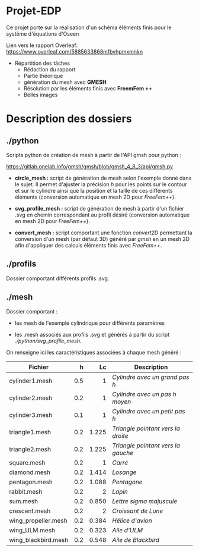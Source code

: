 # Projet-EDP
Ce projet porte sur la réalisation d'un schéma éléments finis pour le système d'équations d'Oseen

Lien vers le rapport Overleaf:
https://www.overleaf.com/5885633868mfbvhpmxmnkn

- Répartition des tâches
    - Rédaction du rapport
    - Partie théorique
    - génération du mesh avec **GMESH**
    - Résolution par les éléments finis avec **FreemFem ++**
    - Belles images

# Description des dossiers

## ./python
Scripts python de création de mesh à partir de l'API gmsh pour python :

https://gitlab.onelab.info/gmsh/gmsh/blob/gmsh_4_8_3/api/gmsh.py

- **circle_mesh :** script de génération de mesh selon l'exemple donné dans le sujet. Il permet d'ajuster la précision *h* pour les points sur le contour et sur le cylindre ainsi que la position et la taille de ces différents éléments (conversion automatique en mesh 2D pour *FreeFem++*).
  
- **svg_profile_mesh :** script de génération de mesh à partir d'un fichier .svg en chemin correspondant au profil désiré (conversion automatique en mesh 2D pour *FreeFem++*).
  
- **convert_mesh :** script comportant une fonction *convert2D* permettant la conversion d'un mesh (par défaut 3D) généré par *gmsh* en un mesh 2D afin d'appliquer des calculs éléments finis avec *FreeFem++*.

## ./profils
Dossier comportant différents profils .svg.

## ./mesh
Dossier comportant :

- les mesh de l'exemple cylindrique pour différents paramètres

- les .mesh associés aux profils .svg et générés à partir du script *./python/svg_profile_mesh*.

On renseigne ici les caractéristiques associées à chaque mesh généré :

| Fichier             | h  | Lc | Description |
|---------------------|---:|---:|-------------|
| cylinder1.mesh    | 0.5  |  1  | *Cylindre avec un grand pas h* |
| cylinder2.mesh    | 0.2  |  1  | *Cylindre avec un pas h moyen* |
| cylinder3.mesh    | 0.1 |  1  | *Cylindre avec un petit pas h* |
| triangle1.mesh    | 0.2  |  1.225  | *Triangle pointant vers la droite* |
| triangle2.mesh    | 0.2  |  1.225  | *Triangle pointant vers la gauche* |
| square.mesh       | 0.2  |  1      | *Carré*      |
| diamond.mesh      | 0.2  |  1.414  | *Losange*    |
| pentagon.mesh     | 0.2  |  1.088  | *Pentagone*  |
| rabbit.mesh       | 0.2  |  2      | *Lapin*  |
| sum.mesh          | 0.2  |  0.850  | *Lettre sigma majuscule*  |
| crescent.mesh     | 0.2  |  2  | *Croissant de Lune*  |
|wing_propeller.mesh| 0.2  |  0.384  | *Hélice d'avion*  |
| wing_ULM.mesh     | 0.2  |  0.323  | *Aile d'ULM*  |
|wing_blackbird.mesh| 0.2  |  0.548  | *Aile de Blackbird*  |
